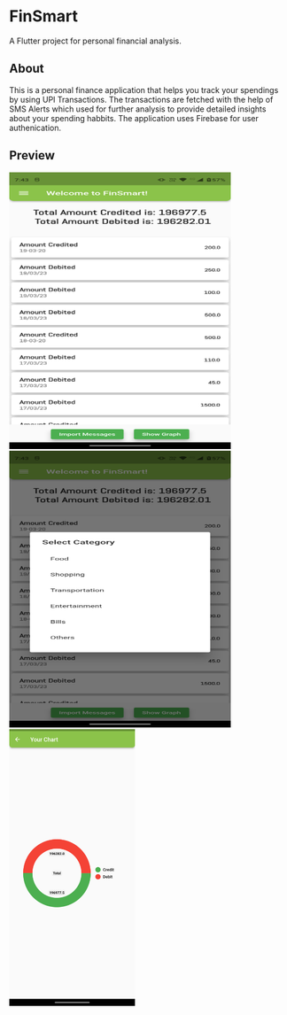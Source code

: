 # FinSmart

A Flutter project for personal financial analysis.

## About

This is a personal finance application that helps you track your spendings by using UPI Transactions. The transactions are fetched with the help of SMS Alerts which used for further analysis to provide detailed insights about your spending habbits. The application uses Firebase for user authenication.

## Preview

<img src = "https://github.com/adityaaa-31/FinSmart/blob/main/assets/images/Picture1.png" width =  400px height = 500px />
<img src = "https://github.com/adityaaa-31/FinSmart/blob/main/assets/images/Picture2.png" width = 400 px height = 500px />
<img src = "https://github.com/adityaaa-31/FinSmart/blob/main/assets/images/Picture3.png" height = 500 px/>
